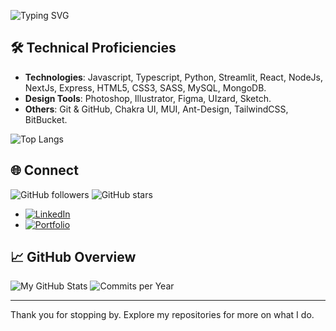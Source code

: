![Typing SVG](https://readme-typing-svg.herokuapp.com?font=Fira+Code&size=24&duration=5000&color=667AFB&lines=Hey+there!+I'm+Patricia;Product+Engineer+and;+Software+Dev+at+Igrowker)

## 🛠️ Technical Proficiencies

- **Technologies**: Javascript, Typescript, Python, Streamlit, React, NodeJs, NextJs, Express, HTML5, CSS3, SASS, MySQL, MongoDB.
- **Design Tools**: Photoshop, Illustrator, Figma, UIzard, Sketch.
- **Others**: Git & GitHub, Chakra UI, MUI, Ant-Design, TailwindCSS, BitBucket.

![Top Langs](https://github-readme-stats.vercel.app/api/top-langs/?username=patrigarcia&layout=compact&theme=radical)

## 🌐 Connect

![GitHub followers](https://img.shields.io/github/followers/patrigarcia?style=social)
![GitHub stars](https://img.shields.io/github/stars/patrigarcia?style=social)

- [![LinkedIn](https://img.shields.io/badge/LinkedIn-Connect-blue)](https://www.linkedin.com/in/patggarcia/)
- [![Portfolio](https://img.shields.io/badge/Portfolio-Visit-blue)](https://www.patgonzalez.me)

## 📈 GitHub Overview

![My GitHub Stats](https://github-readme-stats.vercel.app/api?username=patrigarcia&show_icons=true&theme=radical)
![Commits per Year](https://github-readme-streak-stats.herokuapp.com/?user=patrigarcia&theme=radical)

---

Thank you for stopping by. Explore my repositories for more on what I do.
